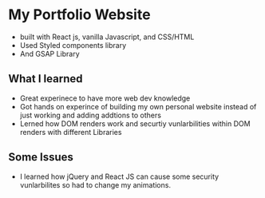 # My Portfolio Website 
- built with React js, vanilla Javascript, and CSS/HTML
- Used Styled components library 
- And GSAP Library 

## What I learned
- Great experinece to have more web dev knowledge 
- Got hands on experince of building my own personal website instead of just working and adding addtions to others 
- Lerned how DOM renders work and securtiy vunlarbilities within DOM renders with different Libraries 

## Some Issues
- I learned how jQuery and React JS can cause some security vunlarbilites so had to change my animations.

